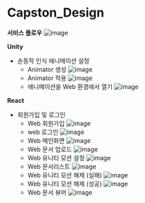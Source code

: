 # Capston_Design

**서비스 플로우**
![image](https://github.com/dbqudals/Capston_Design/assets/117886852/6f5c480f-4e33-4d19-8fca-a3135874d980)

**Unity**
- 손동작 인식 애니메이션 설정
  - Animator 생성
  ![image](https://github.com/dbqudals/Capston_Design/assets/117886852/67fa607a-527e-4cac-9050-964b837e9433)
  - Animator 적용
  ![image](https://github.com/dbqudals/Capston_Design/assets/117886852/9eb8c3dd-f891-4246-bd1d-05507579502d)
  - 애니메이션을 Web 환경에서 열기
  ![image](https://github.com/dbqudals/Capston_Design/assets/117886852/dac76658-70f6-4530-9220-b3673fa7bf9c)

**React**
- 회원가입 및 로그인
  - Web 회원가입
  ![image](https://github.com/dbqudals/Capston_Design/assets/117886852/f4d9cbfc-1645-4cbe-931a-82d856fbfe9c)
  - web 로그인
  ![image](https://github.com/dbqudals/Capston_Design/assets/117886852/ff38485e-ee91-462a-b572-9587ae7a2ad1)
  - Web 메인화면
  ![image](https://github.com/dbqudals/Capston_Design/assets/117886852/6c458e2a-569a-4cd2-a66d-17862366531a)
  - Web 문서 업로드
  ![image](https://github.com/dbqudals/Capston_Design/assets/117886852/b3afeae1-f707-4354-9eb1-cbca676db530)
  - Web 유니티 모션 설정
  ![image](https://github.com/dbqudals/Capston_Design/assets/117886852/4301f85a-59f1-486b-9823-b63c205bcc8d)
  - Web 문서리스트
  ![image](https://github.com/dbqudals/Capston_Design/assets/117886852/072c8f05-7788-4e8a-903c-456ba4c230a6)
  - Web 유니티 모션 해제 (실패)
  ![image](https://github.com/dbqudals/Capston_Design/assets/117886852/28ac44b8-af68-410b-9ecc-240f98e557e1)
  - Web 유니티 모션 해제 (성공)
  ![image](https://github.com/dbqudals/Capston_Design/assets/117886852/f92524bf-0ca2-4a11-b516-7428284dd674)
  - Web 문서 뷰어
  ![image](https://github.com/dbqudals/Capston_Design/assets/117886852/600ba8b7-5026-40f4-b634-63e66c1ab69d)
  


